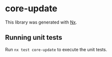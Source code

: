 # core-update

This library was generated with [Nx](https://nx.dev).

## Running unit tests

Run `nx test core-update` to execute the unit tests.
